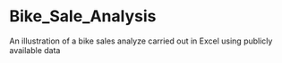 # Bike_Sale_Analysis

An illustration of a bike sales analyze carried out in Excel using publicly available data 

